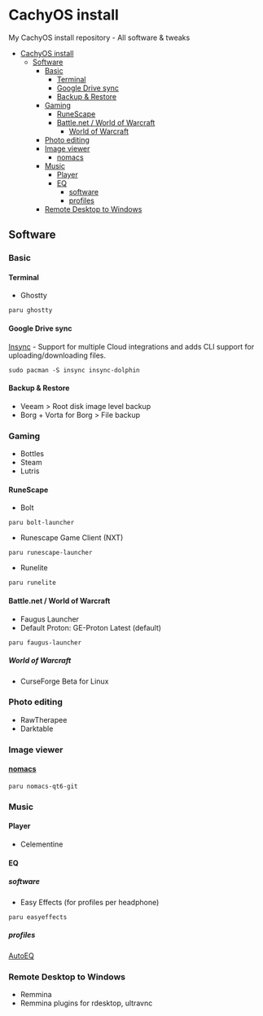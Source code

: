 # CachyOS install
My CachyOS install repository - All software &amp; tweaks

- [CachyOS install](#cachyos-install)
  - [Software](#software)
    - [Basic](#basic)
      - [Terminal](#terminal)
      - [Google Drive sync](#google-drive-sync)
      - [Backup \& Restore](#backup--restore)
    - [Gaming](#gaming)
      - [RuneScape](#runescape)
      - [Battle.net / World of Warcraft](#battlenet--world-of-warcraft)
        - [World of Warcraft](#world-of-warcraft)
    - [Photo editing](#photo-editing)
    - [Image viewer](#image-viewer)
      - [nomacs](#nomacs)
    - [Music](#music)
      - [Player](#player)
      - [EQ](#eq)
        - [software](#software-1)
        - [profiles](#profiles)
    - [Remote Desktop to Windows](#remote-desktop-to-windows)


## Software
### Basic
#### Terminal
- Ghostty
```
paru ghostty
```

#### Google Drive sync
[Insync](https://www.insynchq.com/) - Support for multiple Cloud integrations and adds CLI support for uploading/downloading files.
```
sudo pacman -S insync insync-dolphin
```

#### Backup & Restore
- Veeam > Root disk image level backup
- Borg + Vorta for Borg > File backup

### Gaming
- Bottles
- Steam
- Lutris

#### RuneScape
- Bolt
```
paru bolt-launcher
```
- Runescape Game Client (NXT)
```
paru runescape-launcher
```
- Runelite
```
paru runelite
```

#### Battle.net / World of Warcraft
- Faugus Launcher
- Default Proton: GE-Proton Latest (default)
```
paru faugus-launcher
```

##### World of Warcraft
- CurseForge Beta for Linux

### Photo editing
- RawTherapee
- Darktable

### Image viewer
#### [nomacs](https://github.com/nomacs/nomacs)
```
paru nomacs-qt6-git
```

### Music
#### Player
- Celementine

#### EQ
##### software
- Easy Effects (for profiles per headphone)
```
paru easyeffects
```
##### profiles
[AutoEQ](https://autoeq.app/)

### Remote Desktop to Windows
- Remmina
- Remmina plugins for rdesktop, ultravnc